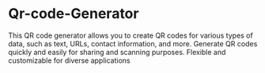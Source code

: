 # Qr-code-Generator
This QR code generator allows you to create QR codes for various types of data, such as text, URLs, contact information, and more. Generate QR codes quickly and easily for sharing and scanning purposes. Flexible and customizable for diverse applications
